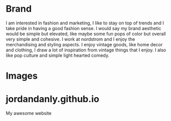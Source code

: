 # Brand

I am interested in fashion and marketing, I like to stay on top of trends and I take pride in having a good fashion sense. I would say my brand aesthetic would be simple but elevated, like maybe some fun pops of color but overall very simple and cohesive. I work at nordstrom and I enjoy the merchandising and styling aspects. I enjoy vintage goods, like home decor and clothing, I draw a lot of inspiration from vintage things that I enjoy. I also like pop culture and simple light hearted comedy.  

# Images


# jordandanly.github.io
My awesome website
